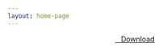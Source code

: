 ```yaml
---
layout: home-page
---
```


<center>
<a href="https://drive.google.com/uc?authuser=0&id=1Qpa4k8x7FhjCUC1jgYoVlTwjW2jKA99t&export=download" ><i class="fa fa-caret-down" aria-hidden="true"></i>&nbsp; &nbsp;Download</a>
</center>

